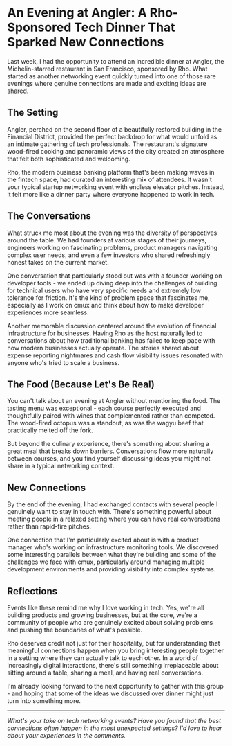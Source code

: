 # An Evening at Angler: A Rho-Sponsored Tech Dinner That Sparked New Connections

Last week, I had the opportunity to attend an incredible dinner at Angler, the Michelin-starred restaurant in San Francisco, sponsored by Rho. What started as another networking event quickly turned into one of those rare evenings where genuine connections are made and exciting ideas are shared.

## The Setting

Angler, perched on the second floor of a beautifully restored building in the Financial District, provided the perfect backdrop for what would unfold as an intimate gathering of tech professionals. The restaurant's signature wood-fired cooking and panoramic views of the city created an atmosphere that felt both sophisticated and welcoming.

Rho, the modern business banking platform that's been making waves in the fintech space, had curated an interesting mix of attendees. It wasn't your typical startup networking event with endless elevator pitches. Instead, it felt more like a dinner party where everyone happened to work in tech.

## The Conversations

What struck me most about the evening was the diversity of perspectives around the table. We had founders at various stages of their journeys, engineers working on fascinating problems, product managers navigating complex user needs, and even a few investors who shared refreshingly honest takes on the current market.

One conversation that particularly stood out was with a founder working on developer tools - we ended up diving deep into the challenges of building for technical users who have very specific needs and extremely low tolerance for friction. It's the kind of problem space that fascinates me, especially as I work on cmux and think about how to make developer experiences more seamless.

Another memorable discussion centered around the evolution of financial infrastructure for businesses. Having Rho as the host naturally led to conversations about how traditional banking has failed to keep pace with how modern businesses actually operate. The stories shared about expense reporting nightmares and cash flow visibility issues resonated with anyone who's tried to scale a business.

## The Food (Because Let's Be Real)

You can't talk about an evening at Angler without mentioning the food. The tasting menu was exceptional - each course perfectly executed and thoughtfully paired with wines that complemented rather than competed. The wood-fired octopus was a standout, as was the wagyu beef that practically melted off the fork.

But beyond the culinary experience, there's something about sharing a great meal that breaks down barriers. Conversations flow more naturally between courses, and you find yourself discussing ideas you might not share in a typical networking context.

## New Connections

By the end of the evening, I had exchanged contacts with several people I genuinely want to stay in touch with. There's something powerful about meeting people in a relaxed setting where you can have real conversations rather than rapid-fire pitches.

One connection that I'm particularly excited about is with a product manager who's working on infrastructure monitoring tools. We discovered some interesting parallels between what they're building and some of the challenges we face with cmux, particularly around managing multiple development environments and providing visibility into complex systems.

## Reflections

Events like these remind me why I love working in tech. Yes, we're all building products and growing businesses, but at the core, we're a community of people who are genuinely excited about solving problems and pushing the boundaries of what's possible.

Rho deserves credit not just for their hospitality, but for understanding that meaningful connections happen when you bring interesting people together in a setting where they can actually talk to each other. In a world of increasingly digital interactions, there's still something irreplaceable about sitting around a table, sharing a meal, and having real conversations.

I'm already looking forward to the next opportunity to gather with this group - and hoping that some of the ideas we discussed over dinner might just turn into something more.

---

*What's your take on tech networking events? Have you found that the best connections often happen in the most unexpected settings? I'd love to hear about your experiences in the comments.*